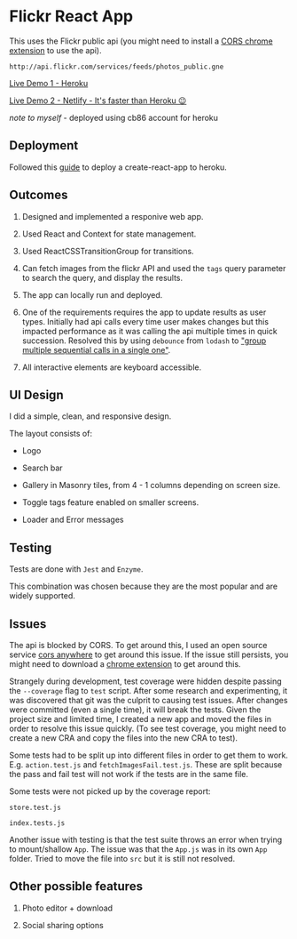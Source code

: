 # Flickr React App

This uses the Flickr public api (you might need to install a [CORS chrome extension](https://chrome.google.com/webstore/detail/allow-cors-access-control/lhobafahddgcelffkeicbaginigeejlf) to use the api).

```
http://api.flickr.com/services/feeds/photos_public.gne
```

[Live Demo 1 - Heroku](https://her-om-flkr.herokuapp.com/)

[Live Demo 2 - Netlify - It's faster than Heroku 😉](https://flickr-react-app.netlify.app/)

*note to myself* - deployed using cb86 account for heroku

## Deployment

Followed this [guide](https://github.com/mars/create-react-app-buildpack) to deploy a create-react-app to heroku.

## Outcomes

1. Designed and implemented a responive web app.

2. Used React and Context for state management.

3. Used ReactCSSTransitionGroup for transitions.

4. Can fetch images from the flickr API and used the `tags` query parameter to search the query, and display the results.

5. The app can locally run and deployed.

6. One of the requirements requires the app to update results as user types. Initially had api calls every time user makes changes but this impacted performance as it was calling the api multiple times in quick succession. Resolved this by using `debounce` from `lodash` to ["group multiple sequential calls in a single one"](https://css-tricks.com/debouncing-throttling-explained-examples/).

7. All interactive elements are keyboard accessible.

## UI Design

I did a simple, clean, and responsive design.

The layout consists of:

- Logo

- Search bar

- Gallery in Masonry tiles, from 4 - 1 columns depending on screen size.

- Toggle tags feature enabled on smaller screens.

- Loader and Error messages

## Testing

Tests are done with `Jest` and `Enzyme`.

This combination was chosen because they are the most popular and are widely supported.

## Issues

The api is blocked by CORS. To get around this, I used an open source service [cors anywhere](https://flickr-react-app.netlify.app/) to get around this issue. If the issue still persists, you might need to download a [chrome extension](https://chrome.google.com/webstore/detail/allow-cors-access-control/lhobafahddgcelffkeicbaginigeejlf) to get around this.

Strangely during development, test coverage were hidden despite passing the `--coverage` flag to `test` script. After some research and experimenting, it was discovered that git was the culprit to causing test issues. After changes were committed (even a single time), it will break the tests. Given the project size and limited time, I created a new app and moved the files in order to resolve this issue quickly. (To see test coverage, you might need to create a new CRA and copy the files into the new CRA to test).

Some tests had to be split up into different files in order to get them to work. E.g. `action.test.js` and `fetchImagesFail.test.js`. These are split because the pass and fail test will not work if the tests are in the same file.

Some tests were not picked up by the coverage report: 
```
store.test.js

index.tests.js
```

Another issue with testing is that the test suite throws an error when trying to mount/shallow `App`. The issue was that the `App.js` was in its own `App` folder. Tried to move the file into `src` but it is still not resolved.

## Other possible features

1. Photo editor + download

2. Social sharing options
